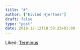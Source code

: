```yaml
---
title: "#"
author: ["Eivind Hjertnes"]
draft: false
type: "post"
date: 2018-12-12T18:59:23+01:00
---
```


Liked: [Terminus](https://eugeny.github.io/terminus/)
